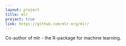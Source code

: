 ```yaml
---
layout: project
title: mlr
project: true
link: https://github.com/mlr-org/mlr/
---
```

Co-author of mlr - the R-package for machine learning.

